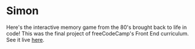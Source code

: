 # Simon

Here's the interactive memory game from the 80's brought back to life in code! This was the final project of freeCodeCamp's Front End curriculum. See it live [here](etet245.github.io/simon).

